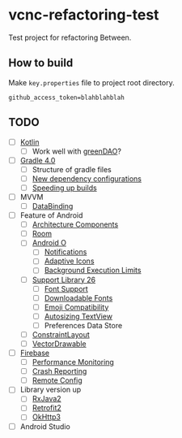# vcnc-refactoring-test
Test project for refactoring Between.

## How to build
Make `key.properties` file to project root directory.
```properties
github_access_token=blahblahblah
```

## TODO
- [ ] [Kotlin](https://kotlinlang.org/docs/reference/)
  - [ ] Work well with [greenDAO](https://github.com/greenrobot/greenDAO)?
- [ ] [Gradle 4.0](https://docs.gradle.org/4.0-milestone-2/release-notes.html)
  - [ ] Structure of gradle files
  - [ ] [New dependency configurations](https://developer.android.com/studio/preview/features/new-android-plugin-migration.html#new_configurations)
  - [ ] [Speeding up builds](https://www.youtube.com/watch?v=7ll-rkLCtyk)
- [ ] MVVM
  - [ ] [DataBinding](https://developer.android.com/topic/libraries/data-binding/index.html)
- [ ] Feature of Android
  - [ ] [Architecture Components](https://developer.android.com/topic/libraries/architecture/index.html)
  - [ ] [Room](https://developer.android.com/topic/libraries/architecture/room.html)
  - [ ] [Android O](https://developer.android.com/preview/index.html)
    - [ ] [Notifications](https://developer.android.com/preview/api-overview.html#notifications)
    - [ ] [Adaptive Icons](https://developer.android.com/preview/features/adaptive-icons.html)
    - [ ] [Background Execution Limits](https://developer.android.com/preview/features/background.html)
  - [ ] [Support Library 26](https://developer.android.com/topic/libraries/support-library/revisions.html)
    - [ ] [Font Support](https://developer.android.com/preview/features/working-with-fonts.html#fonts-in-xml)
    - [ ] [Downloadable Fonts](https://developer.android.com/preview/features/downloadable-fonts.html)
    - [ ] [Emoji Compatibility](https://developer.android.com/preview/features/emoji-compat.html)
    - [ ] [Autosizing TextView](https://developer.android.com/preview/features/autosizing-textview.html)
    - [ ] Preferences Data Store
  - [ ] [ConstraintLayout](https://constraintlayout.com/)
  - [ ] [VectorDrawable](https://developer.android.com/studio/write/vector-asset-studio.html)
- [ ] [Firebase](https://firebase.google.com/docs/android/setup)
  - [ ] [Performance Monitoring](https://firebase.google.com/docs/perf-mon/)
  - [ ] [Crash Reporting](https://firebase.google.com/docs/crash/)
  - [ ] [Remote Config](https://firebase.google.com/docs/remote-config/)
- [ ] Library version up
  - [ ] [RxJava2](https://github.com/ReactiveX/RxJava/wiki/What's-different-in-2.0)
  - [ ] [Retrofit2](http://square.github.io/retrofit/)
  - [ ] [OkHttp3](http://square.github.io/okhttp/)
- [ ] Android Studio
